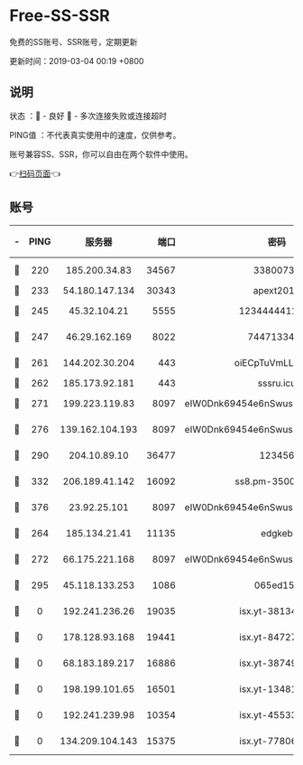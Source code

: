 # Free-SS-SSR

免费的SS账号、SSR账号，定期更新

更新时间：2019-03-04 00:19 +0800

## 说明

状态     ：🙂 - 良好 🙁 - 多次连接失败或连接超时

PING值   ：不代表真实使用中的速度，仅供参考。

账号兼容SS、SSR，你可以自由在两个软件中使用。

👉[扫码页面](https://liesauer.github.io/free-ss-ssr.github.io/)👈

## 账号

|-|PING|服务器|端口|密码|加密方式|区域|
|:----:|:----:|:-----:|-----:|:----:|:----:|:----:|
|🙂|220|185.200.34.83|34567|33800731|aes-256-cfb|US|
|🙂|233|54.180.147.134|30343|apext2019|chacha20|KR|
|🙂|245|45.32.104.21|5555|1234444411111|aes-256-cfb|SG|
|🙂|247|46.29.162.169|8022|7447133485|aes-256-cfb|RU|
|🙂|261|144.202.30.204|443|oiECpTuVmLLxk4Ts|aes-256-cfb|US|
|🙂|262|185.173.92.181|443|sssru.icu|rc4-md5|RU|
|🙂|271|199.223.119.83|8097|eIW0Dnk69454e6nSwuspv9DmS201tQ0D|aes-256-cfb|US|
|🙂|276|139.162.104.193|8097|eIW0Dnk69454e6nSwuspv9DmS201tQ0D|aes-256-cfb|JP|
|🙂|290|204.10.89.10|36477|123456|aes-256-cfb|US|
|🙂|332|206.189.41.142|16092|ss8.pm-35002158|aes-256-cfb|SG|
|🙂|376|23.92.25.101|8097|eIW0Dnk69454e6nSwuspv9DmS201tQ0D|aes-256-cfb|US|
|🙂|264|185.134.21.41|11135|edgkeb|aes-256-cfb|GB|
|🙂|272|66.175.221.168|8097|eIW0Dnk69454e6nSwuspv9DmS201tQ0D|aes-256-cfb|US|
|🙂|295|45.118.133.253|1086|065ed15a|aes-256-cfb|SG|
|🙁|0|192.241.236.26|19035|isx.yt-38134679|aes-256-cfb|US|
|🙁|0|178.128.93.168|19441|isx.yt-84727803|aes-256-cfb|SG|
|🙁|0|68.183.189.217|16886|isx.yt-38749717|aes-256-cfb|SG|
|🙁|0|198.199.101.65|16501|isx.yt-13481478|aes-256-cfb|US|
|🙁|0|192.241.239.98|10354|isx.yt-45533403|aes-256-cfb|US|
|🙁|0|134.209.104.143|15375|isx.yt-77806591|aes-256-cfb|SG|
